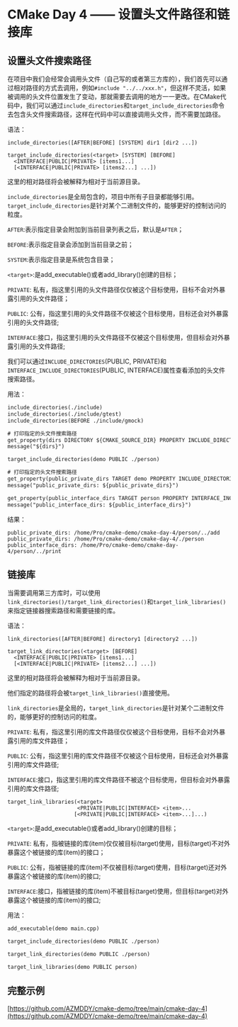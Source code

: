 # CMake Day 4 —— 设置头文件路径和链接库

## 设置头文件搜索路径

在项目中我们会经常会调用头文件（自己写的或者第三方库的），我们首先可以通过相对路径的方式去调用，例如`#include "../../xxx.h"`，但这样不灵活，如果被调用的头文件位置发生了变动，那就需要去调用的地方一一更改。在CMake代码中，我们可以通过`include_directories`和`target_include_directories`命令去包含头文件搜索路径，这样在代码中可以直接调用头文件，而不需要加路径。

语法：
```text
include_directories([AFTER|BEFORE] [SYSTEM] dir1 [dir2 ...])

target_include_directories(<target> [SYSTEM] [BEFORE]
  <INTERFACE|PUBLIC|PRIVATE> [items1...]
  [<INTERFACE|PUBLIC|PRIVATE> [items2...] ...])

```
这里的相对路径将会被解释为相对于当前源目录。

`include_directories`是全局包含的，项目中所有子目录都能够引用。
`target_include_directories`是针对某个二进制文件的，能够更好的控制访问的粒度。

`AFTER`:表示指定目录会附加到当前目录列表之后，默认是`AFTER`；

`BEFORE`:表示指定目录会添加到当前目录之前；

`SYSTEM`:表示指定目录是系统包含目录；

`<target>`:是add_executable()或者add_library()创建的目标；

`PRIVATE`: 私有，指这里引用的头文件路径仅仅被这个目标使用，目标不会对外暴露引用的头文件路径；

`PUBLIC`: 公有，指这里引用的头文件路径不仅被这个目标使用，目标还会对外暴露引用的头文件路径;

`INTERFACE`:接口，指这里引用的头文件路径不仅被这个目标使用，但目标会对外暴露引用的头文件路径;


我们可以通过`INCLUDE_DIRECTORIES`(PUBLIC, PRIVATE)和`INTERFACE_INCLUDE_DIRECTORIES`(PUBLIC, INTERFACE)属性查看添加的头文件搜索路径。

用法：
```CMakeLists.txt
include_directories(./include)
include_directories(./include/gtest)
include_directories(BEFORE ./include/gmock)

# 打印指定的头文件搜索路径
get_property(dirs DIRECTORY ${CMAKE_SOURCE_DIR} PROPERTY INCLUDE_DIRECTORIES)
message("${dirs}")
```

```CMakeLists.txt
target_include_directories(demo PUBLIC ./person)

# 打印指定的头文件搜索路径
get_property(public_private_dirs TARGET demo PROPERTY INCLUDE_DIRECTORIES)
message("public_private_dirs: ${public_private_dirs}")

get_property(public_interface_dirs TARGET person PROPERTY INTERFACE_INCLUDE_DIRECTORIES)
message("public_interface_dirs: ${public_interface_dirs}")
```

结果：

```text
public_private_dirs: /home/Pro/cmake-demo/cmake-day-4/person/../add
public_private_dirs: /home/Pro/cmake-demo/cmake-day-4/./person
public_interface_dirs: /home/Pro/cmake-demo/cmake-day-4/person/../print
```

## 链接库

当需要调用第三方库时，可以使用`link_directories()/target_link_directories()`和`target_link_libraries()`来指定链接器搜索路径和需要链接的库。

语法：
```text
link_directories([AFTER|BEFORE] directory1 [directory2 ...])

target_link_directories(<target> [BEFORE]
  <INTERFACE|PUBLIC|PRIVATE> [items1...]
  [<INTERFACE|PUBLIC|PRIVATE> [items2...] ...])
```
这里的相对路径将会被解释为相对于当前源目录。

他们指定的路径将会被`target_link_libraries()`直接使用。

`link_directories`是全局的，`target_link_directories`是针对某个二进制文件的，能够更好的控制访问的粒度。

`PRIVATE`: 私有，指这里引用的库文件路径仅仅被这个目标使用，目标不会对外暴露引用的库文件路径；

`PUBLIC`: 公有，指这里引用的库文件路径不仅被这个目标使用，目标还会对外暴露引用的库文件路径;

`INTERFACE`:接口，指这里引用的库文件路径不被这个目标使用，但目标会对外暴露引用的库文件路径;

```text
target_link_libraries(<target>
                      <PRIVATE|PUBLIC|INTERFACE> <item>...
                     [<PRIVATE|PUBLIC|INTERFACE> <item>...]...)
```

`<target>`:是add_executable()或者add_library()创建的目标；

`PRIVATE`: 私有，指被链接的库(item)仅仅被目标(target)使用，目标(target)不对外暴露这个被链接的库(item)的接口；

`PUBLIC`: 公有，指被链接的库(item)不仅被目标(target)使用，目标(target)还对外暴露这个被链接的库(item)的接口;

`INTERFACE`:接口，指被链接的库(item)不被目标(target)使用，但目标(target)对外暴露这个被链接的库(item)的接口;

用法：

```CMakeLists.txt
add_executable(demo main.cpp)

target_include_directories(demo PUBLIC ./person)

target_link_directories(demo PUBLIC ./person)

target_link_libraries(demo PUBLIC person)
```

## 完整示例

[https://github.com/AZMDDY/cmake-demo/tree/main/cmake-day-4](https://github.com/AZMDDY/cmake-demo/tree/main/cmake-day-4)